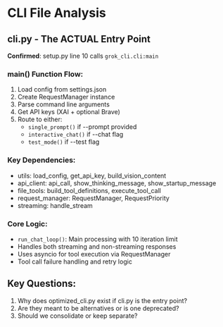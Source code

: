 # CLI File Analysis

## cli.py - The ACTUAL Entry Point

**Confirmed**: setup.py line 10 calls `grok_cli.cli:main`

### main() Function Flow:
1. Load config from settings.json
2. Create RequestManager instance  
3. Parse command line arguments
4. Get API keys (XAI + optional Brave)
5. Route to either:
   - `single_prompt()` if --prompt provided
   - `interactive_chat()` if --chat flag
   - `test_mode()` if --test flag

### Key Dependencies:
- utils: load_config, get_api_key, build_vision_content
- api_client: api_call, show_thinking_message, show_startup_message  
- file_tools: build_tool_definitions, execute_tool_call
- request_manager: RequestManager, RequestPriority
- streaming: handle_stream

### Core Logic:
- `run_chat_loop()`: Main processing with 10 iteration limit
- Handles both streaming and non-streaming responses
- Uses asyncio for tool execution via RequestManager
- Tool call failure handling and retry logic

## Key Questions:
1. Why does optimized_cli.py exist if cli.py is the entry point?
2. Are they meant to be alternatives or is one deprecated?
3. Should we consolidate or keep separate?
